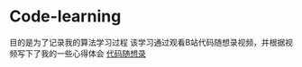 # Code-learning
目的是为了记录我的算法学习过程
该学习通过观看B站代码随想录视频，并根据视频写下了我的一些心得体会
[代码随想录](https://space.bilibili.com/525438321/channel/collectiondetail?sid=180037)
